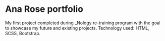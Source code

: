 # Ana Rose portfolio

My first project completed during _Nology re-training program with the goal to showcase my future and existing projects. Technology used: HTML, SCSS, Bootstrap.
